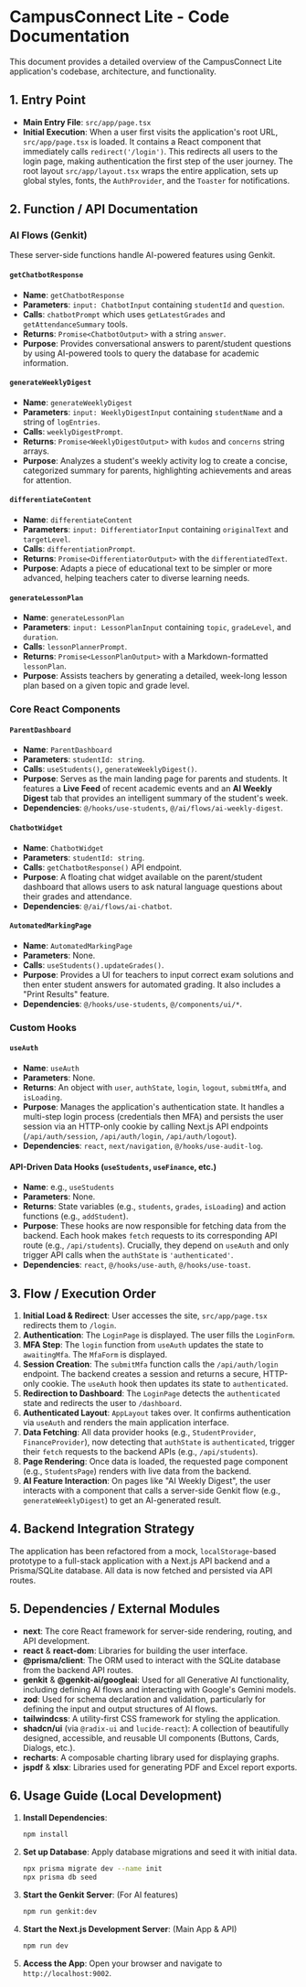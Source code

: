 # CampusConnect Lite - Code Documentation

This document provides a detailed overview of the CampusConnect Lite application's codebase, architecture, and functionality.

## 1. Entry Point

- **Main Entry File**: `src/app/page.tsx`
- **Initial Execution**: When a user first visits the application's root URL, `src/app/page.tsx` is loaded. It contains a React component that immediately calls `redirect('/login')`. This redirects all users to the login page, making authentication the first step of the user journey. The root layout `src/app/layout.tsx` wraps the entire application, sets up global styles, fonts, the `AuthProvider`, and the `Toaster` for notifications.

## 2. Function / API Documentation

### AI Flows (Genkit)

These server-side functions handle AI-powered features using Genkit.

#### `getChatbotResponse`
- **Name**: `getChatbotResponse`
- **Parameters**: `input: ChatbotInput` containing `studentId` and `question`.
- **Calls**: `chatbotPrompt` which uses `getLatestGrades` and `getAttendanceSummary` tools.
- **Returns**: `Promise<ChatbotOutput>` with a string `answer`.
- **Purpose**: Provides conversational answers to parent/student questions by using AI-powered tools to query the database for academic information.

#### `generateWeeklyDigest`
- **Name**: `generateWeeklyDigest`
- **Parameters**: `input: WeeklyDigestInput` containing `studentName` and a string of `logEntries`.
- **Calls**: `weeklyDigestPrompt`.
- **Returns**: `Promise<WeeklyDigestOutput>` with `kudos` and `concerns` string arrays.
- **Purpose**: Analyzes a student's weekly activity log to create a concise, categorized summary for parents, highlighting achievements and areas for attention.

#### `differentiateContent`
- **Name**: `differentiateContent`
- **Parameters**: `input: DifferentiatorInput` containing `originalText` and `targetLevel`.
- **Calls**: `differentiationPrompt`.
- **Returns**: `Promise<DifferentiatorOutput>` with the `differentiatedText`.
- **Purpose**: Adapts a piece of educational text to be simpler or more advanced, helping teachers cater to diverse learning needs.

#### `generateLessonPlan`
- **Name**: `generateLessonPlan`
- **Parameters**: `input: LessonPlanInput` containing `topic`, `gradeLevel`, and `duration`.
- **Calls**: `lessonPlannerPrompt`.
- **Returns**: `Promise<LessonPlanOutput>` with a Markdown-formatted `lessonPlan`.
- **Purpose**: Assists teachers by generating a detailed, week-long lesson plan based on a given topic and grade level.

### Core React Components

#### `ParentDashboard`
- **Name**: `ParentDashboard`
- **Parameters**: `studentId: string`.
- **Calls**: `useStudents()`, `generateWeeklyDigest()`.
- **Purpose**: Serves as the main landing page for parents and students. It features a **Live Feed** of recent academic events and an **AI Weekly Digest** tab that provides an intelligent summary of the student's week.
- **Dependencies**: `@/hooks/use-students`, `@/ai/flows/ai-weekly-digest`.

#### `ChatbotWidget`
- **Name**: `ChatbotWidget`
- **Parameters**: `studentId: string`.
- **Calls**: `getChatbotResponse()` API endpoint.
- **Purpose**: A floating chat widget available on the parent/student dashboard that allows users to ask natural language questions about their grades and attendance.
- **Dependencies**: `@/ai/flows/ai-chatbot`.

#### `AutomatedMarkingPage`
- **Name**: `AutomatedMarkingPage`
- **Parameters**: None.
- **Calls**: `useStudents().updateGrades()`.
- **Purpose**: Provides a UI for teachers to input correct exam solutions and then enter student answers for automated grading. It also includes a "Print Results" feature.
- **Dependencies**: `@/hooks/use-students`, `@/components/ui/*`.

### Custom Hooks

#### `useAuth`
- **Name**: `useAuth`
- **Parameters**: None.
- **Returns**: An object with `user`, `authState`, `login`, `logout`, `submitMfa`, and `isLoading`.
- **Purpose**: Manages the application's authentication state. It handles a multi-step login process (credentials then MFA) and persists the user session via an HTTP-only cookie by calling Next.js API endpoints (`/api/auth/session`, `/api/auth/login`, `/api/auth/logout`).
- **Dependencies**: `react`, `next/navigation`, `@/hooks/use-audit-log`.

#### API-Driven Data Hooks (`useStudents`, `useFinance`, etc.)
- **Name**: e.g., `useStudents`
- **Parameters**: None.
- **Returns**: State variables (e.g., `students`, `grades`, `isLoading`) and action functions (e.g., `addStudent`).
- **Purpose**: These hooks are now responsible for fetching data from the backend. Each hook makes `fetch` requests to its corresponding API route (e.g., `/api/students`). Crucially, they depend on `useAuth` and only trigger API calls when the `authState` is `'authenticated'`.
- **Dependencies**: `react`, `@/hooks/use-auth`, `@/hooks/use-toast`.

## 3. Flow / Execution Order

1.  **Initial Load & Redirect**: User accesses the site, `src/app/page.tsx` redirects them to `/login`.
2.  **Authentication**: The `LoginPage` is displayed. The user fills the `LoginForm`.
3.  **MFA Step**: The `login` function from `useAuth` updates the state to `awaitingMfa`. The `MfaForm` is displayed.
4.  **Session Creation**: The `submitMfa` function calls the `/api/auth/login` endpoint. The backend creates a session and returns a secure, HTTP-only cookie. The `useAuth` hook then updates its state to `authenticated`.
5.  **Redirection to Dashboard**: The `LoginPage` detects the `authenticated` state and redirects the user to `/dashboard`.
6.  **Authenticated Layout**: `AppLayout` takes over. It confirms authentication via `useAuth` and renders the main application interface.
7.  **Data Fetching**: All data provider hooks (e.g., `StudentProvider`, `FinanceProvider`), now detecting that `authState` is `authenticated`, trigger their `fetch` requests to the backend APIs (e.g., `/api/students`).
8.  **Page Rendering**: Once data is loaded, the requested page component (e.g., `StudentsPage`) renders with live data from the backend.
9.  **AI Feature Interaction**: On pages like "AI Weekly Digest", the user interacts with a component that calls a server-side Genkit flow (e.g., `generateWeeklyDigest`) to get an AI-generated result.

## 4. Backend Integration Strategy

The application has been refactored from a mock, `localStorage`-based prototype to a full-stack application with a Next.js API backend and a Prisma/SQLite database. All data is now fetched and persisted via API routes.

## 5. Dependencies / External Modules

- **next**: The core React framework for server-side rendering, routing, and API development.
- **react** & **react-dom**: Libraries for building the user interface.
- **@prisma/client**: The ORM used to interact with the SQLite database from the backend API routes.
- **genkit** & **@genkit-ai/googleai**: Used for all Generative AI functionality, including defining AI flows and interacting with Google's Gemini models.
- **zod**: Used for schema declaration and validation, particularly for defining the input and output structures of AI flows.
- **tailwindcss**: A utility-first CSS framework for styling the application.
- **shadcn/ui** (via `@radix-ui` and `lucide-react`): A collection of beautifully designed, accessible, and reusable UI components (Buttons, Cards, Dialogs, etc.).
- **recharts**: A composable charting library used for displaying graphs.
- **jspdf** & **xlsx**: Libraries used for generating PDF and Excel report exports.

## 6. Usage Guide (Local Development)

1.  **Install Dependencies**:
    ```bash
    npm install
    ```
2.  **Set up Database**: Apply database migrations and seed it with initial data.
    ```bash
    npx prisma migrate dev --name init
    npx prisma db seed
    ```
3.  **Start the Genkit Server**: (For AI features)
    ```bash
    npm run genkit:dev
    ```
4.  **Start the Next.js Development Server**: (Main App & API)
    ```bash
    npm run dev
    ```
5.  **Access the App**:
    Open your browser and navigate to `http://localhost:9002`.